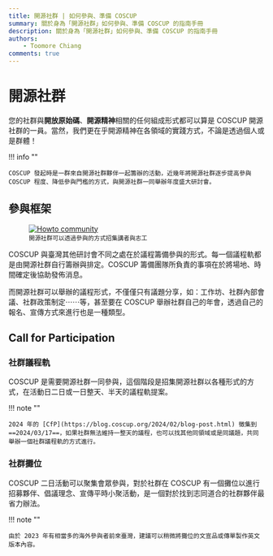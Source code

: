 ```yaml
---
title: 開源社群 | 如何參與、準備 COSCUP
summary: 關於身為「開源社群」如何參與、準備 COSCUP 的指南手冊
description: 關於身為「開源社群」如何參與、準備 COSCUP 的指南手冊
authors:
    - Toomore Chiang
comments: true
---
```


# 開源社群

您的社群與**開放原始碼**、**開源精神**相關的任何組成形式都可以算是 COSCUP 開源社群的一員。當然，我們更在乎開源精神在各領域的實踐方式，不論是透過個人或是群體！

!!! info ""

    COSCUP 發起時是一群來自開源社群夥伴一起籌辦的活動，近幾年將開源社群逐步提高參與 COSCUP 程度、降低參與門檻的方式，與開源社群一同舉辦年度盛大研討會。

## 參與框架

<figure markdown>
  <a href="https://volunteer.coscup.org/doc/docs_coscup_howto_community.svg">
    <img alt="Howto community" src="https://volunteer.coscup.org/doc/docs_coscup_howto_community.svg">
  </a>
  <figcaption><small>開源社群可以透過參與的方式招集講者與志工</small></figcaption>
</figure>

COSCUP 與臺灣其他研討會不同之處在於議程籌備參與的形式。每一個議程軌都是由開源社群自行籌辦與排定。COSCUP 籌備團隊所負責的事項在於將場地、時間確定後協助發佈消息。

而開源社群可以舉辦的議程形式，不僅僅只有議題分享，如：工作坊、社群內部會議、社群政策制定⋯⋯等，甚至要在 COSCUP 舉辦社群自己的年會，透過自己的報名、宣傳方式來進行也是一種類型。

## Call for Participation

### 社群議程軌

COSCUP 是需要開源社群一同參與，這個階段是招集開源社群以各種形式的方式，在活動日二日或一日整天、半天的議程軌提案。

!!! note ""

    2024 年的 [CfP](https://blog.coscup.org/2024/02/blog-post.html) 徵集到 ==2024/03/17==，如果社群無法維持一整天的議程，也可以找其他同領域或是同議題，共同舉辦一個社群議程軌的方式進行。

### 社群攤位

COSCUP 二日活動可以聚集會眾參與，對於社群在 COSCUP 有一個攤位以進行招募夥伴、倡議理念、宣傳平時小聚活動，是一個對於找到志同道合的社群夥伴最省力辦法。

!!! note ""

    由於 2023 年有相當多的海外參與者前來臺灣，建議可以稍微將攤位的文宣品或傳單製作英文版本內容。
